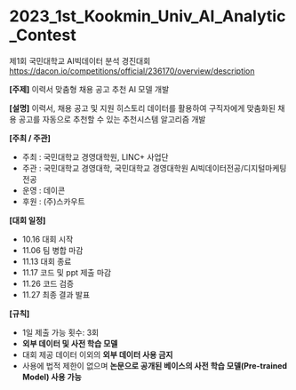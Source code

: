 # 2023_1st_Kookmin_Univ_AI_Analytic_Contest
제1회 국민대학교 AI빅데이터 분석 경진대회
https://dacon.io/competitions/official/236170/overview/description

**[주제]**
이력서 맞춤형 채용 공고 추천 AI 모델 개발

**[설명]**
이력서, 채용 공고 및 지원 히스토리 데이터를 활용하여 구직자에게 맞춤화된 채용 공고를 자동으로 추천할 수 있는 추천시스템 알고리즘 개발

**[주최 / 주관]**
- 주최 : 국민대학교 경영대학원, LINC+ 사업단
- 주관 : 국민대학교 경영대학, 국민대학교 경영대학원 AI빅데이터전공/디지털마케팅전공
- 운영 : 데이콘
- 후원 : (주)스카우트

**[대회 일정]**
- 10.16 대회 시작
- 11.06 팀 병합 마감
- 11.13 대회 종료
- 11.17 코드 및 ppt 제출 마감
- 11.26 코드 검증
- 11.27 최종 결과 발표

**[규칙]**
- 1일 제출 가능 횟수: 3회
- **외부 데이터 및 사전 학습 모델**
- 대회 제공 데이터 이외의 **외부 데이터 사용 금지**
- 사용에 법적 제한이 없으며 **논문으로 공개된 베이스의 사전 학습 모델(Pre-trained Model) 사용 가능**
  
